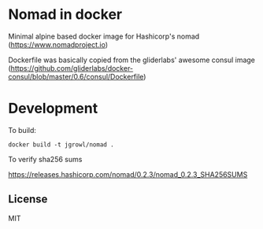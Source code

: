 # Nomad in docker

Minimal alpine based docker image for Hashicorp's nomad (https://www.nomadproject.io)

Dockerfile was basically copied from the gliderlabs' awesome consul image (https://github.com/gliderlabs/docker-consul/blob/master/0.6/consul/Dockerfile)
    
# Development

To build:

    docker build -t jgrowl/nomad .

To verify sha256 sums

https://releases.hashicorp.com/nomad/0.2.3/nomad_0.2.3_SHA256SUMS


## License

MIT
